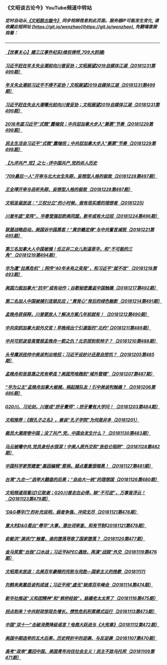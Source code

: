 ### 《文昭谈古论今》YouTube频道中转站
##### 定时自动从[《文昭談古論今》](https://www.youtube.com/channel/UCtAIPjABiQD3qjlEl1T5VpA) 同步视频信息到此页面。服务器IP可能发生变化, 请收藏此短网址 [https://git.io/wenzhao](https://git.io/wenzhao), 免翻墙直接观看：

---

##### <a href='http://45.32.138.53:9999/wenzhao/link.010207.4yEE0kwv7tk.mp4.html'>【世事关心】建三江事件纪实(维权律师_709大抓捕)</a>
##### <a href='http://45.32.138.53:9999/wenzhao/link.010207.uYJ_hvOCNBI.mp4.html'>习近平赶在年关失业潮前向川普妥协；文昭展望2019自媒体江湖（20181231第499期）</a>
##### <a href='http://45.32.138.53:9999/wenzhao/link.010207.uYJ_hvOCNBI.mp4.html'>年关失业潮前习近平不得不妥协！文昭展望2019自媒体江湖（20181231第499期）</a>
##### <a href='http://45.32.138.53:9999/wenzhao/link.010207.uYJ_hvOCNBI.mp4.html'>习近平赶在失业大潮曝光前向川普妥协；文昭展望2019自媒体江湖（20181231第499期）</a>
##### <a href='http://45.32.138.53:9999/wenzhao/link.010207.71bdnNIOYO4.mp4.html'>2018年底习近平“式微”露端倪；中共怼加拿大步入“撕票”节奏（20181229第498期）</a>
##### <a href='http://45.32.138.53:9999/wenzhao/link.010207.71bdnNIOYO4.mp4.html'>民主生活会习近平“式微”露端倪；中共怼加拿大步入“撕票”节奏（20181229第498期）</a>
##### <a href='http://45.32.138.53:9999/wenzhao/link.010207.KW0KGKnr6zw.mp4.html'>【九评共产.党】之七 -评中国共产.党的杀人历史</a>
##### <a href='http://45.32.138.53:9999/wenzhao/link.010207.2z_GWMCXY4g.mp4.html'>'709最后一人”开审与北大女生失踪，妄想型人格的极致（20181228第497期）</a>
##### <a href='http://45.32.138.53:9999/wenzhao/link.010207.2z_GWMCXY4g.mp4.html'>王全璋开审与岳昕失踪，妄想型人格的极致（20181228第497期）</a>
##### <a href='http://45.32.138.53:9999/wenzhao/link.010207.AqS1KOtwx_g.mp4.html'>文昭圣诞放送：“三权分立”的小时候，做有现实感的理想者（20181225)</a>
##### <a href='http://45.32.138.53:9999/wenzhao/link.010207.Q808QCADaAY.mp4.html'>川普年底“变阵”、华春莹强怼欧美同盟，新年或有大过招（20181224第496期）</a>
##### <a href='http://45.32.138.53:9999/wenzhao/link.010207.nNdtykTdJmo.mp4.html'>联盟战略启动，美国诉中国黑客！“黄宗羲定律”与中共誓言减税（20181221第495期）</a>
##### <a href='http://45.32.138.53:9999/wenzhao/link.010207.4bT1Z9uJ-7M.mp4.html'>第三名加拿大人中国被捕！任正非二女儿到温哥华，和“不可能的三角”（20181219第494期）</a>
##### <a href='http://45.32.138.53:9999/wenzhao/link.010207.ihXAspz6wUo.mp4.html'>华为遭“拉黑危机”；网传“40年未有之变局”，和习近平“就不改”（20181218第493期）</a>
##### <a href='http://45.32.138.53:9999/wenzhao/link.010207.ZqDa0i4Qg2I.mp4.html'>美国力挺加拿大“抗中”或有动作；谷歌秘密重返中国触礁（20181217第492期）</a>
##### <a href='http://45.32.138.53:9999/wenzhao/link.010207.7QQF0U4-NuQ.mp4.html'>第二名加人中国被捕引连锁反应；“黄背心”背后的绿色魅影（20181214第491期）</a>
##### <a href='http://45.32.138.53:9999/wenzhao/link.010207.SgJ_sJ2y6t4.mp4.html'>孟晚舟获保释，川普要放人？解决方案几年前就有！（20181212第490期）</a>
##### <a href='http://45.32.138.53:9999/wenzhao/link.010207.mAgAX3tAvCM.mp4.html'>中共突抓加拿大前外交官！早晚闹出个引渡版的”北约“（20181211第489期）</a>
##### <a href='http://45.32.138.53:9999/wenzhao/link.010207.njjtf5YTCdM.mp4.html'>中共可抓波音高管报孟晚舟一箭之仇？北京捏到软柿子？（20181210第488期）</a>
##### <a href='http://45.32.138.53:9999/wenzhao/link.010207.RH6wVyLWL34.mp4.html'>头号鹰派挂帅中美谈判出啥招；习近平设妙计还是自挖坑？（20181205第485期）</a>
##### <a href='http://45.32.138.53:9999/wenzhao/link.010207.q2IlzUiBNhI.mp4.html'>孟晚舟和张首晟之死有牵连？美国凭啥跩到“域外管辖”（20181207第487期）</a>
##### <a href='http://45.32.138.53:9999/wenzhao/link.010207.4JkhjfYVo_g.mp4.html'>“华为公主”孟晚舟加拿大被捕，祸起猪队友！引中美谈判触礁？（20181206第486期）</a>
##### <a href='http://45.32.138.53:9999/wenzhao/link.010207.56hdmQXDUZM.mp4.html'>G20川、习论剑，川普成“挤牙膏师”；挤牙膏有大学问！（20181203第484期）</a>
##### <a href='http://45.32.138.53:9999/wenzhao/link.010207.04jXAyEJ0vM.mp4.html'>文昭推荐：《假孔子之名》，兼谈“孔子学院”为何是非多（20181201）</a>
##### <a href='http://45.32.138.53:9999/wenzhao/link.010207.lBfWco_63kI.mp4.html'>裁员大潮席卷中国；没了共产.党，中国会发生什么？（20181130第483期）</a>
##### <a href='http://45.32.138.53:9999/wenzhao/link.010207.ReqJ4Aixq70.mp4.html'>马云被曝中共.党员身份水很深！中美人质外交和“张伯仑陷阱”（20181128第482期）</a>
##### <a href='http://45.32.138.53:9999/wenzhao/link.010207.-EcCYS1eIEg.mp4.html'>中国科学家贺建奎“基因编辑”惹祸，疑点重重很暗黑！（20181127第481期）</a>
##### <a href='http://45.32.138.53:9999/wenzhao/link.010207.hbu_dBDq03k.mp4.html'>台湾“九合一”选举大翻盘的后果；“自由大一统”的理想国（20181126第480期）</a>
##### <a href='http://45.32.138.53:9999/wenzhao/link.010207.7N8EZXrfWnk.mp4.html'>文昭频道观看过1亿致谢；G20川普志在必得，缺“不可逆”，万事皆浮云！（20181123第479期）</a>
##### <a href='http://45.32.138.53:9999/wenzhao/link.010207.XLYcfHECfg8.mp4.html'>'D&G辱华门'的补充说明，弱者争强、冲突无尽（20181121第478期）</a>
##### <a href='http://45.32.138.53:9999/wenzhao/link.010207.yfLZt3EvoB8.mp4.html'>意大利D&G惹出“辱华”大事，潜台词审查、和有节制(20181121第478期）</a>
##### <a href='http://45.32.138.53:9999/wenzhao/link.010207.pHQtPRawo3A.mp4.html'>俞敏洪“演讲门”触雷，谁的堕落导致了国家堕落？（20181120第477期）</a>
##### <a href='http://45.32.138.53:9999/wenzhao/link.010207.CY_r2ORaxtQ.mp4.html'>金马奖惹“台独”口水战；习近平APEC遇挫，再演“战狼”外交（20181119第476期）</a>
##### <a href='http://45.32.138.53:9999/wenzhao/link.010207.ZWVOieDirlY.mp4.html'>文昭周末放送：北美百年豪赌的完败与完胜—国家主义的挽歌（20181117)</a>
##### <a href='http://45.32.138.53:9999/wenzhao/link.010207.96FbCATXapA.mp4.html'>刘鹤来美重启谈判成谜；习近平闹“虚无”缺席百年峰会（20181114第474期）</a>
##### <a href='http://45.32.138.53:9999/wenzhao/link.010207.q275OfNFh5c.mp4.html'>新华社推送“义和团精神”和“枫桥经验”，慈禧老太太笑了（20181116第475期）</a>
##### <a href='http://45.32.138.53:9999/wenzhao/link.010207.i_YNugIc8WA.mp4.html'>拐点到来？中共财政惊现负增长，惯性危机积累模式运行（20181113第473期）</a>
##### <a href='http://45.32.138.53:9999/wenzhao/link.010207.gx1j3BSMW7U.mp4.html'>中国“双十一”击破消费降级谣言？电商大跃进与《大宪章》（20181112第472期）</a>
##### <a href='http://45.32.138.53:9999/wenzhao/link.010207.6NpskHY5_pQ.mp4.html'>美国中期选举的五大后果，历史转折中的逆袭、与反逆袭（20181107第470期）</a>
##### <a href='http://45.32.138.53:9999/wenzhao/link.010207.Y5O4e_1Jxd4.mp4.html'>高考“政审”重回中国，美国青年向往社会主义！民主不敌乌托邦（20181109第471期）</a>
